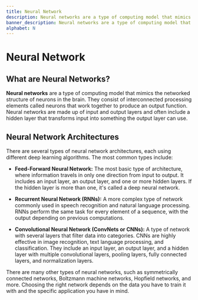 ```yaml
---
title: Neural Network
description: Neural networks are a type of computing model that mimics the networked structure of neurons in the brain.
banner_description: Neural networks are a type of computing model that mimics the networked structure of neurons in the brain. They consist of interconnected processing elements called neurons that work together to produce an output function. Neural networks are made up of input and output layers and often include a hidden layer that transforms input into something the output layer can use.
alphabet: N
---
```


# Neural Network

## What are Neural Networks?

**Neural networks** are a type of computing model that mimics the networked structure of neurons in the brain. They consist of interconnected processing elements called neurons that work together to produce an output function. Neural networks are made up of input and output layers and often include a hidden layer that transforms input into something the output layer can use.

## Neural Network Architectures

There are several types of neural network architectures, each using different deep learning algorithms. The most common types include:

- **Feed-Forward Neural Network:** The most basic type of architecture, where information travels in only one direction from input to output. It includes an input layer, an output layer, and one or more hidden layers. If the hidden layer is more than one, it's called a deep neural network.

- **Recurrent Neural Network (RNNs):** A more complex type of network commonly used in speech recognition and natural language processing. RNNs perform the same task for every element of a sequence, with the output depending on previous computations.

- **Convolutional Neural Network (ConvNets or CNNs):** A type of network with several layers that filter data into categories. CNNs are highly effective in image recognition, text language processing, and classification. They include an input layer, an output layer, and a hidden layer with multiple convolutional layers, pooling layers, fully connected layers, and normalization layers.

There are many other types of neural networks, such as symmetrically connected networks, Boltzmann machine networks, Hopfield networks, and more. Choosing the right network depends on the data you have to train it with and the specific application you have in mind.
